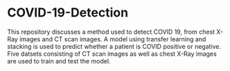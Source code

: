 # COVID-19-Detection
This repository discusses a method used to detect COVID 19, from chest X-Ray images and CT scan images.
A model using transfer learning and stacking is used to predict whether a patient is COVID positive or negative.
Five datsets consisting of CT scan images as well as chest X-Ray images are used to train and test the model.
